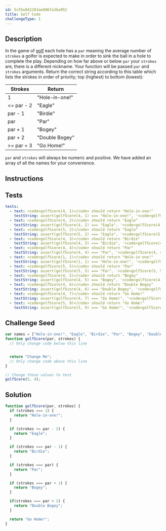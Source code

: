 ```yaml
---
id: 5c55e842103ae886fa3ba952
title: Golf Code
challengeType: 1
---
```


## Description
<section id='description'>
In the game of <a href="https://en.wikipedia.org/wiki/Golf" target="_blank">golf</a> each hole has a <code>par</code> meaning the average number of <code>strokes</code> a golfer is expected to make in order to sink the ball in a hole to complete the play. Depending on how far above or below <code>par</code> your <code>strokes</code> are, there is a different nickname.
Your function will be passed <code>par</code> and <code>strokes</code> arguments. Return the correct string according to this table which lists the strokes in order of priority; top (highest) to bottom (lowest):
<table class="table table-striped"><thead><tr><th>Strokes</th><th>Return</th></tr></thead><tbody><tr><td>1</td><td>"Hole-in-one!"</td></tr><tr><td>&lt;= par - 2</td><td>"Eagle"</td></tr><tr><td>par - 1</td><td>"Birdie"</td></tr><tr><td>par</td><td>"Par"</td></tr><tr><td>par + 1</td><td>"Bogey"</td></tr><tr><td>par + 2</td><td>"Double Bogey"</td></tr><tr><td>&gt;= par + 3</td><td>"Go Home!"</td></tr></tbody></table>
<code>par</code> and <code>strokes</code> will always be numeric and positive. We have added an array of all the names for your convenience.
</section>

## Instructions
<section id='instructions'>

</section>

## Tests
<section id='tests'>

```yml
tests:
  - text: <code>golfScore(4, 1)</code> should return "Hole-in-one!"
    testString: assert(golfScore(4, 1) === "Hole-in-one!", '<code>golfScore(4, 1)</code> should return "Hole-in-one!"');
  - text: <code>golfScore(4, 2)</code> should return "Eagle"
    testString: assert(golfScore(4, 2) === "Eagle", '<code>golfScore(4, 2)</code> should return "Eagle"');
  - text: <code>golfScore(5, 2)</code> should return "Eagle"
    testString: assert(golfScore(5, 2) === "Eagle", '<code>golfScore(5, 2)</code> should return "Eagle"');
  - text: <code>golfScore(4, 3)</code> should return "Birdie"
    testString: assert(golfScore(4, 3) === "Birdie", '<code>golfScore(4, 3)</code> should return "Birdie"');
  - text: <code>golfScore(4, 4)</code> should return "Par"
    testString: assert(golfScore(4, 4) === "Par", '<code>golfScore(4, 4)</code> should return "Par"');
  - text: <code>golfScore(1, 1)</code> should return "Hole-in-one!"
    testString: assert(golfScore(1, 1) === "Hole-in-one!", '<code>golfScore(1, 1)</code> should return "Hole-in-one!"');
  - text: <code>golfScore(5, 5)</code> should return "Par"
    testString: assert(golfScore(5, 5) === "Par", '<code>golfScore(5, 5)</code> should return "Par"');
  - text: <code>golfScore(4, 5)</code> should return "Bogey"
    testString: assert(golfScore(4, 5) === "Bogey", '<code>golfScore(4, 5)</code> should return "Bogey"');
  - text: <code>golfScore(4, 6)</code> should return "Double Bogey"
    testString: assert(golfScore(4, 6) === "Double Bogey", '<code>golfScore(4, 6)</code> should return "Double Bogey"');
  - text: <code>golfScore(4, 7)</code> should return "Go Home!"
    testString: assert(golfScore(4, 7) === "Go Home!", '<code>golfScore(4, 7)</code> should return "Go Home!"');
  - text: <code>golfScore(5, 9)</code> should return "Go Home!"
    testString: assert(golfScore(5, 9) === "Go Home!", '<code>golfScore(5, 9)</code> should return "Go Home!"');

```

</section>

## Challenge Seed
<section id='challengeSeed'>

<div id='js-seed'>

```js
var names = ["Hole-in-one!", "Eagle", "Birdie", "Par", "Bogey", "Double Bogey", "Go Home!"];
function golfScore(par, strokes) {
  // Only change code below this line


  return "Change Me";
  // Only change code above this line
}

// Change these values to test
golfScore(5, 4);
```

</div>



</section>

## Solution
<section id='solution'>


```js
function golfScore(par, strokes) {
  if (strokes === 1) {
    return "Hole-in-one!";
  }

  if (strokes <= par - 2) {
    return "Eagle";
  }

  if (strokes === par - 1) {
    return "Birdie";
  }

  if (strokes === par) {
    return "Par";
  }

  if (strokes === par + 1) {
    return "Bogey";
  }

  if(strokes === par + 2) {
    return "Double Bogey";
  }

  return "Go Home!";
}
```

</section>
